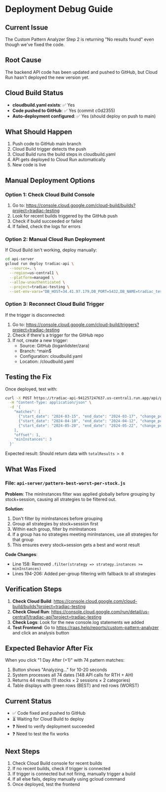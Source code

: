 # Deployment Debug Guide

## Current Issue
The Custom Pattern Analyzer Step 2 is returning "No results found" even though we've fixed the code.

## Root Cause
The backend API code has been updated and pushed to GitHub, but Cloud Run hasn't deployed the new version yet.

## Cloud Build Status
- **cloudbuild.yaml exists**: ✅ Yes
- **Code pushed to GitHub**: ✅ Yes (commit c0d2355)
- **Auto-deployment configured**: ✅ Yes (should deploy on push to main)

## What Should Happen
1. Push code to GitHub main branch
2. Cloud Build trigger detects the push
3. Cloud Build runs the build steps in cloudbuild.yaml
4. API gets deployed to Cloud Run automatically
5. New code is live

## Manual Deployment Options

### Option 1: Check Cloud Build Console
1. Go to: https://console.cloud.google.com/cloud-build/builds?project=tradiac-testing
2. Look for recent builds triggered by the GitHub push
3. Check if build succeeded or failed
4. If failed, check the logs for errors

### Option 2: Manual Cloud Run Deployment
If Cloud Build isn't working, deploy manually:

```bash
cd api-server
gcloud run deploy tradiac-api \
  --source=. \
  --region=us-central1 \
  --platform=managed \
  --allow-unauthenticated \
  --project=tradiac-testing \
  --set-env-vars="DB_HOST=34.41.97.179,DB_PORT=5432,DB_NAME=tradiac_testing,DB_USER=postgres,DB_PASSWORD=Fu3lth3j3t!"
```

### Option 3: Reconnect Cloud Build Trigger
If the trigger is disconnected:

1. Go to: https://console.cloud.google.com/cloud-build/triggers?project=tradiac-testing
2. Check if there's a trigger for the GitHub repo
3. If not, create a new trigger:
   - Source: GitHub (loganlidster/zara)
   - Branch: ^main$
   - Configuration: cloudbuild.yaml
   - Location: /cloudbuild.yaml

## Testing the Fix

Once deployed, test with:

```bash
curl -X POST https://tradiac-api-941257247637.us-central1.run.app/api/patterns/best-worst-per-stock \
  -H "Content-Type: application/json" \
  -d '{
    "matches": [
      {"start_date": "2024-03-15", "end_date": "2024-03-17", "change_pct": -3.5},
      {"start_date": "2024-04-10", "end_date": "2024-04-12", "change_pct": -4.2},
      {"start_date": "2024-05-20", "end_date": "2024-05-22", "change_pct": -3.8}
    ],
    "offset": 1,
    "minInstances": 3
  }'
```

Expected result: Should return data with `totalResults > 0`

## What Was Fixed

### File: `api-server/pattern-best-worst-per-stock.js`

**Problem**: The minInstances filter was applied globally before grouping by stock+session, causing all strategies to be filtered out.

**Solution**: 
1. Don't filter by minInstances before grouping
2. Group all strategies by stock+session first
3. Within each group, filter by minInstances
4. If a group has no strategies meeting minInstances, use all strategies for that group
5. This ensures every stock+session gets a best and worst result

**Code Changes**:
- Line 158: Removed `.filter(strategy => strategy.instances >= minInstances)`
- Lines 194-206: Added per-group filtering with fallback to all strategies

## Verification Steps

1. **Check Cloud Build**: https://console.cloud.google.com/cloud-build/builds?project=tradiac-testing
2. **Check Cloud Run**: https://console.cloud.google.com/run/detail/us-central1/tradiac-api?project=tradiac-testing
3. **Check Logs**: Look for the new console.log statements we added
4. **Test Frontend**: Go to https://raas.help/reports/custom-pattern-analyzer and click an analysis button

## Expected Behavior After Fix

When you click "1 Day After (+1)" with 74 pattern matches:
1. Button shows "Analyzing..." for 10-20 seconds
2. System processes all 74 dates (148 API calls for RTH + AH)
3. Returns 44 results (11 stocks × 2 sessions × 2 categories)
4. Table displays with green rows (BEST) and red rows (WORST)

## Current Status

- ✅ Code fixed and pushed to GitHub
- ⏳ Waiting for Cloud Build to deploy
- ❓ Need to verify deployment succeeded
- ❓ Need to test the fix works

## Next Steps

1. Check Cloud Build console for recent builds
2. If no recent builds, check if trigger is connected
3. If trigger is connected but not firing, manually trigger a build
4. If all else fails, deploy manually using gcloud command
5. Once deployed, test the frontend